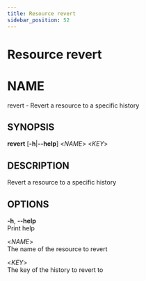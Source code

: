 ```yaml
---
title: Resource revert
sidebar_position: 52
---
```


# Resource revert

# NAME

revert - Revert a resource to a specific history

## SYNOPSIS

**revert** \[**-h**\|**--help**\] \<*NAME*\> \<*KEY*\>

## DESCRIPTION

Revert a resource to a specific history

## OPTIONS

**-h**, **--help**  
Print help

\<*NAME*\>  
The name of the resource to revert

\<*KEY*\>  
The key of the history to revert to
